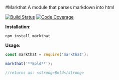 #Markthat
A module that parses markdown into html

[![Build Status](https://travis-ci.org/talonbragg/markthat.svg?branch=master)](https://travis-ci.org/talonbragg/markthat)
<a href="https://codecov.io/gh/talonbragg/apihandler"><img src="https://codecov.io/gh/talonbragg/apihandler/branch/master/graph/badge.svg" alt="Code Coverage"></a>

**Installation:**

`npm install markthat`

**Usage:**

```javascript
const markthat = require('markthat');

markthat('**Bold**');

//returns as: <strong>Bold</strong>
```